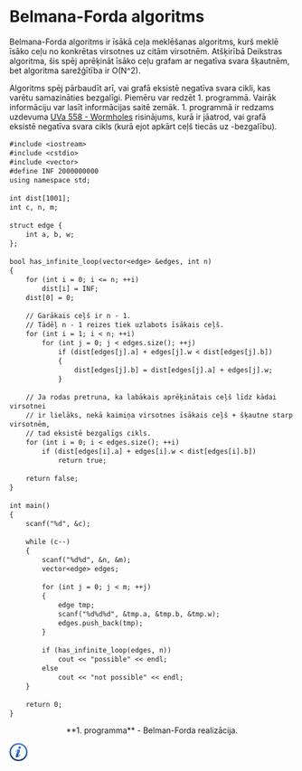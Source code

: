 # Belmana-Forda algoritms

Belmana-Forda algoritms ir īsākā ceļa meklēšanas algoritms, kurš meklē īsāko ceļu no konkrētas virsotnes uz citām virsotnēm. Atšķirībā Deikstras algoritma, šis spēj aprēķināt īsāko ceļu grafam ar negatīva svara šķautnēm, bet algoritma sarežģītība ir O(N^2).

Algoritms spēj pārbaudīt arī, vai grafā eksistē negatīva svara cikli, kas varētu samazināties bezgalīgi. Piemēru var redzēt 1. programmā. Vairāk informāciju var lasīt informācijas saitē zemāk. 1. programmā ir redzams uzdevuma <a href="http://uva.onlinejudge.org/index.php?option=com_onlinejudge&Itemid=8&category=7&page=show_problem&problem=499" target="_blank">UVa 558 - Wormholes</a> risinājums, kurā ir jāatrod, vai grafā eksistē negatīva svara cikls (kurā ejot apkārt ceļš tiecās uz -bezgalību).

```
#include <iostream>
#include <cstdio>
#include <vector>
#define INF 2000000000
using namespace std;

int dist[1001];
int c, n, m;

struct edge {
    int a, b, w;
};

bool has_infinite_loop(vector<edge> &edges, int n)
{
    for (int i = 0; i <= n; ++i)
        dist[i] = INF;
    dist[0] = 0;

    // Garākais ceļš ir n - 1.
    // Tādēļ n - 1 reizes tiek uzlabots īsākais ceļš.
    for (int i = 1; i < n; ++i)
        for (int j = 0; j < edges.size(); ++j)
            if (dist[edges[j].a] + edges[j].w < dist[edges[j].b])
            {
                dist[edges[j].b] = dist[edges[j].a] + edges[j].w;
            }

    // Ja rodas pretruna, ka labākais aprēķinātais ceļš līdz kādai virsotnei
    // ir lielāks, nekā kaimiņa virsotnes īsākais ceļš + šķautne starp virsotnēm,
    // tad eksistē bezgalīgs cikls.
    for (int i = 0; i < edges.size(); ++i)
        if (dist[edges[i].a] + edges[i].w < dist[edges[i].b])
            return true;

    return false;
}

int main()
{
    scanf("%d", &c);

    while (c--)
    {
        scanf("%d%d", &n, &m);
        vector<edge> edges;

        for (int j = 0; j < m; ++j)
        {
            edge tmp;
            scanf("%d%d%d", &tmp.a, &tmp.b, &tmp.w);
            edges.push_back(tmp);
        }

        if (has_infinite_loop(edges, n))
            cout << "possible" << endl;
        else
            cout << "not possible" << endl;
    }

    return 0;
}
```

<center>
**1. programma** - Belman-Forda realizācija.
</center>

<a href="http://en.wikipedia.org/wiki/Bellman%E2%80%93Ford_algorithm" target="_blank">![Vairāk informācija](/media/theory/information.png)</a>